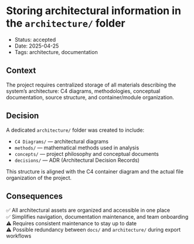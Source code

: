 # Storing architectural information in the `architecture/` folder

- Status: accepted
- Date: 2025-04-25
- Tags: architecture, documentation

## Context

The project requires centralized storage of all materials describing the system’s architecture: C4 diagrams, methodologies, conceptual documentation, source structure, and container/module organization.

## Decision

A dedicated `architecture/` folder was created to include:

- `C4 Diagrams/` — architectural diagrams  
- `methods/` — mathematical methods used in analysis  
- `concepts/` — project philosophy and conceptual documents  
- `decisions/` — ADR (Architectural Decision Records)

This structure is aligned with the C4 container diagram and the actual file organization of the project.

## Consequences

✅ All architectural assets are organized and accessible in one place  
✅ Simplifies navigation, documentation maintenance, and team onboarding  
⚠️ Requires consistent maintenance to stay up to date  
⚠️ Possible redundancy between `docs/` and `architecture/` during export workflows
